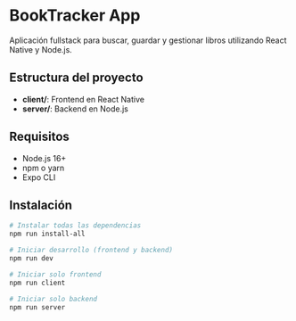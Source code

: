 # BookTracker App

Aplicación fullstack para buscar, guardar y gestionar libros utilizando React Native y Node.js.

## Estructura del proyecto

- **client/**: Frontend en React Native
- **server/**: Backend en Node.js

## Requisitos

- Node.js 16+
- npm o yarn
- Expo CLI

## Instalación

```bash
# Instalar todas las dependencias
npm run install-all

# Iniciar desarrollo (frontend y backend)
npm run dev

# Iniciar solo frontend
npm run client

# Iniciar solo backend
npm run server
```
